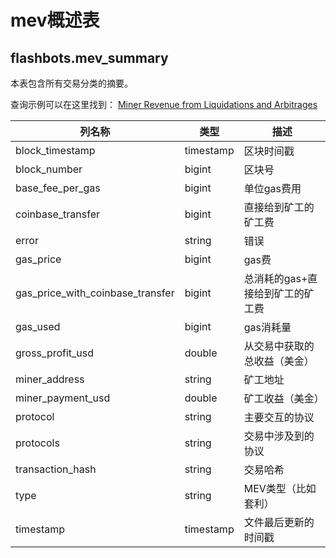 # mev概述表

## **flashbots.mev\_summary**

本表包含所有交易分类的摘要。

查询示例可以在这里找到： [Miner Revenue from Liquidations and Arbitrages](https://dune.com/queries/625974/1167301)

| **列名称**                      | **类型**  | **描述**                                        |
| ------------------------------------ | --------- | ------------------------------------------------------ |
| block\_timestamp                     | timestamp | 区块时间戳                                        |
| block\_number                        | bigint    | 区块号                                           |
| base\_fee\_per\_gas                  | bigint    | 单位gas费用                                       |
| coinbase\_transfer                   | bigint    | 直接给到矿工的矿工费                     |
| error                                | string    | 错误                                       |
| gas\_price                           | bigint    | gas费                                       |
| gas\_price\_with\_coinbase\_transfer | bigint    | 总消耗的gas+直接给到矿工的矿工费 |
| gas\_used                            | bigint    | gas消耗量                                     |
| gross\_profit\_usd                   |  double    | 从交易中获取的总收益（美金）               |
| miner\_address                       | string    | 矿工地址                                   |
| miner\_payment\_usd                  |  double    | 矿工收益（美金）                   |
| protocol                             | string    | 主要交互的协议                               |
| protocols                            | string    | 交易中涉及到的协议          |
| transaction\_hash                    | string    | 交易哈希                                |
| type                                 | string    | MEV类型（比如套利）                       |
| timestamp                            | timestamp | 文件最后更新的时间戳             |
